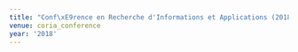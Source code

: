 ```yaml
---
title: "Conf\xE9rence en Recherche d'Informations et Applications (2018)"
venue: coria_conference
year: '2018'
---
```

